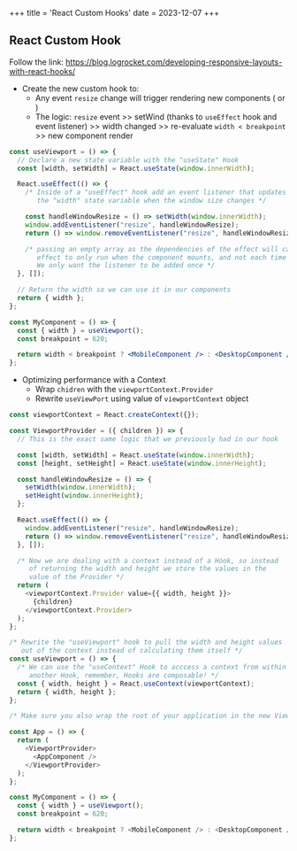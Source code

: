 +++
title = 'React Custom Hooks'
date = 2023-12-07
+++

## React Custom Hook

Follow the link:
https://blog.logrocket.com/developing-responsive-layouts-with-react-hooks/

- Create the new custom hook to:
  - Any event `resize` change will trigger rendering new components (<MobileComponent> or <DesktopComponent>)
  - The logic:
    `resize` event >> setWind (thanks to `useEffect` hook and event listener) >> width changed >> re-evaluate `width < breakpoint ` >> new component render

```jsx
const useViewport = () => {
  // Declare a new state variable with the "useState" Hook
  const [width, setWidth] = React.useState(window.innerWidth);

  React.useEffect(() => {
    /* Inside of a "useEffect" hook add an event listener that updates
       the "width" state variable when the window size changes */

    const handleWindowResize = () => setWidth(window.innerWidth);
    window.addEventListener("resize", handleWindowResize);
    return () => window.removeEventListener("resize", handleWindowResize);

    /* passing an empty array as the dependencies of the effect will cause this
       effect to only run when the component mounts, and not each time it updates.
       We only want the listener to be added once */
  }, []);

  // Return the width so we can use it in our components
  return { width };
};

const MyComponent = () => {
  const { width } = useViewport();
  const breakpoint = 620;

  return width < breakpoint ? <MobileComponent /> : <DesktopComponent />;
};
```

- Optimizing performance with a Context
  - Wrap `chidren` with the `viewportContext.Provider`
  - Rewrite `useViewPort` using value of `viewportContext` object

```javascript
const viewportContext = React.createContext({});

const ViewportProvider = ({ children }) => {
  // This is the exact same logic that we previously had in our hook

  const [width, setWidth] = React.useState(window.innerWidth);
  const [height, setHeight] = React.useState(window.innerHeight);

  const handleWindowResize = () => {
    setWidth(window.innerWidth);
    setHeight(window.innerHeight);
  };

  React.useEffect(() => {
    window.addEventListener("resize", handleWindowResize);
    return () => window.removeEventListener("resize", handleWindowResize);
  }, []);

  /* Now we are dealing with a context instead of a Hook, so instead
     of returning the width and height we store the values in the
     value of the Provider */
  return (
    <viewportContext.Provider value={{ width, height }}>
      {children}
    </viewportContext.Provider>
  );
};

/* Rewrite the "useViewport" hook to pull the width and height values
   out of the context instead of calculating them itself */
const useViewport = () => {
  /* We can use the "useContext" Hook to acccess a context from within
     another Hook, remember, Hooks are composable! */
  const { width, height } = React.useContext(viewportContext);
  return { width, height };
};

/* Make sure you also wrap the root of your application in the new ViewportProvider, so that the newly rewritten useViewport Hook will have access to the Context when used further down in the component tree. */

const App = () => {
  return (
    <ViewportProvider>
      <AppComponent />
    </ViewportProvider>
  );
};

const MyComponent = () => {
  const { width } = useViewport();
  const breakpoint = 620;

  return width < breakpoint ? <MobileComponent /> : <DesktopComponent />;
};
```
